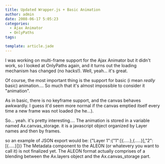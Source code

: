 ```yaml
---
title: Updated Wrapper.js + Basic Animation
author: admin
date: 2008-06-17 5:05:23
categories:
  - Ajax Animator
  - OnlyPaths
tags: 

template: article.jade
---
```


I was working on multi-frame support for the Ajax Animator but it didn't work, so I looked at OnlyPaths again, and it turns out the loading mechanism has changed (no hacks!). Well, yeah... it's great.

Of course, the most important thing is the support for basic (i mean _really_ basic) animation.... So much that it's almost impossible to consider it "animation".

As in basic, there is no keyframe support, and the canvas behaves awkwardly. I guess it'd seem more normal if the canvas emptied itself every time a new frame was not loaded (he he...).

So... yeah. it's pretty interesting.... The animation is stored in a variable named Ax.canvas_storage. it is a javascript object organized by Layer names and then by frames.

so an example of JSON export would be: {"Layer 1":{"1":[{.....},{.....}],"2":[{.....}]}}
The Metadata component to the ALEON (or whatevery you want to call it) is not finalized yet. The ALEON format actually comprises of a blending between the Ax.layers object and the Ax.canvas_storage part.

&nbsp;
